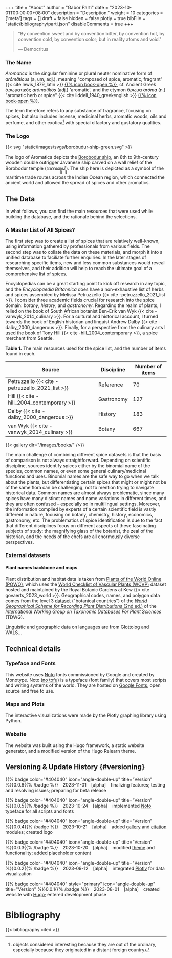 +++
title = "About"
author = "Gabor Parti"
date = "2023-10-01T00:00:00+08:00"
description = "Description."
weight = 10
categories = ['meta']
tags = []
draft = false
hidden = false
plotly = true
bibFile = "static/bibliography/parti.json"
disableComments = true
+++

>"By convention sweet and by convention bitter, by convention hot, by convention cold, by convention color; but in reality atoms and void."
>
>― Democritus 

### The Name

*Aromatica* is the singular feminine or plural neuter nominative form of *arōmāticus* (a, um, adj.), meaning "composed of spice, aromatic, fragrant" {{< cite lewis_1879_latin >}} [{{% icon book-open %}}](https://www.perseus.tufts.edu/hopper/text?doc=Perseus:text:1999.04.0059:entry=aromaticus), cf. Ancient Greek ἀρωματικός *arōmatikós* (adj.) 'aromatic', and the etymon ἄρωμα *árōma* (n.) "aromatic herb or spice" {{< cite liddell_1940_greekenglish >}} [{{% icon book-open %}}](https://www.perseus.tufts.edu/hopper/text?doc=Perseus%3Atext%3A1999.04.0057%3Aentry%3Da%29%2Frwma1).

The term therefore refers to any substance of fragrance, focusing on spices, but also includes incense, medicinal herbs, aromatic woods, oils and perfume, and other exotica[^1] with special olfactory and gustatory qualities.

[^1]: objects considered interesting because they are out of the ordinary, especially because they originated in a distant foreign country

### The Logo

{{< svg "static/images/svgs/borobudur-ship-green.svg" >}}

The logo of Aromatica depicts the [Borobodur ship](https://en.wikipedia.org/wiki/Borobudur_ship), an 8th to 9th-century wooden double outrigger Javanese ship carved on a wall relief of the Borobodur temple (ꦧꦫꦧꦸꦝꦸꦂ). The ship here is depicted as a symbol of the maritime trade routes across the Indian Ocean region, which connected the ancient world and allowed the spread of spices and other aromatics.

## The Data

In what follows, you can find the main resources that were used while building the database, and the rationale behind the selections.

### A Master List of All Spices?

The first step was to create a list of spices that are relatively well-known, using information gathered by professionals from various fields. The second step was to collate the data on these materials, and morph it into a unified database to faciliate further enquiries. In the later stages of researching specific items, new and less common substances would reveal themselves, and their addition will help to reach the ultimate goal of a comprehensive list of spices.

Encyclopedias can be a great starting point to kick off research in any topic, and the *Encyclopaedia Britannica* does have a non-exhaustive list of herbs and spices assembled by Melissa Petruzzello {{< cite -petruzzello_2021_list >}}. I consider three academic fields crucial for research into the spice domain: *botany*, *history*, and *gastronomy*. Regarding the realm of plants, I relied on the book of South African botanist Ben-Erik van Wyk {{< cite -vanwyk_2014_culinary >}}. For a cultural and historical account, I turned towards the book of English historian and linguist Andrew Dalby {{< cite -dalby_2000_dangerous >}}. Finally, for a perspective from the culinary arts I used the book of Tony Hill {{< cite -hill_2004_contemporary >}}, a spice merchant from Seattle.

**Table 1.** The main resources used for the spice list, and the number of items found in each.

|Source | Discipline | Number of items |
| --- | --- | --- |
| Petruzzello {{< cite -petruzzello_2021_list >}} | Reference | 70 |
| Hill {{< cite -hill_2004_contemporary >}} | Gastronomy | 127 |
| Dalby {{< cite -dalby_2000_dangerous >}} | History | 183 |
| van Wyk {{< cite -vanwyk_2014_culinary >}} | Botany | 667 |

{{< gallery dir="/images/books/" />}}

The main challenge of combining different spice datasets is that the basis of comparison is not always straightforward. Depending on scientific discipline, sources identify spices either by the binomial name of the species, common names, or even some general culinary/medicinal functions and uses. Binomial names are the safe way to go when we talk about the plants, but differentiating certain spices that might or might not be of the same flora can be challenging, not to mention trying to navigate historical data. Common names are almost always problematic, since many spices have many distinct names and name variations in different times, and they are often confused &ndash; especially so in multilingual settings. Moreover, the information complied by experts of a certain scientific field is vastly different in nature, focusing on botany, chemistry, history, economics, gastronomy, etc. The problematics of spice identification is due to the fact that different disciplines focus on different aspects of these fascinating subjects of study: the magnifying glass of the botanist, the zeal of the historian, and the needs of the chefs are all enormously diverse perspectives.

### External datasets

#### Plant names backbone and maps

Plant distribution and habitat data is taken from [Plants of the World Online (POWO)](https://powo.science.kew.org/), which uses the [World Checklist of Vascular Plants (WCVP)](https://wcvp.science.kew.org/) dataset hosted and maintained by the Royal Botanic Gardens at Kew {{< cite govaerts_2023_world >}}. Geographical codes, names, and polygon data comes from the level 3 [dataset](https://github.com/tdwg/wgsrpd) ("botanical countries") of the [*World Geographical Scheme for Recording Plant Distributions* (2nd ed.)](https://web.archive.org/web/20160125135239/http:/www.nhm.ac.uk/hosted_sites/tdwg/TDWG_geo2.pdf) of the *International Working Group on Taxonomic Databases For Plant Sciences* (TDWG).



<!-- plant_name_id|ipni_id|taxon_rank|taxon_status|family|genus_hybrid|genus|species_hybrid|species|infraspecific_rank|infraspecies|parenthetical_author|primary_author|publication_author|place_of_publication|volume_and_page|first_published|nomenclatural_remarks|geographic_area|lifeform_description|climate_description|taxon_name|taxon_authors|accepted_plant_name_id|basionym_plant_name_id|replaced_synonym_author|homotypic_synonym|parent_plant_name_id|powo_id|hybrid_formula|reviewed -->

<!-- 156136|196799-2|Species|Accepted|Myrtaceae||Pimenta||dioica|||L.|Merr.||Contr. Gray Herb.|, n.s., 165: 337|(1947)||S. Mexico to C. America, Caribbean|tree|seasonally dry tropical|Pimenta dioica|(L.) Merr.|156136|132459|||156124|196799-2||Y -->



Linguistic and geographic data on languages are from Glottolog and WALS...

## Technical details

### Typeface and Fonts

This website uses [Noto](https://en.wikipedia.org/wiki/Noto_fonts) fonts commissioned by Google and created by Monotype. Noto ([no tofu](https://www.youtube.com/watch?v=16_NYHUZ1kM)) is a typeface (font family) that covers most scripts and writing systems of the world. They are hosted on [Google Fonts](https://fonts.google.com), open source and free to use.

### Maps and Plots

The interactive visualizations were made by the Plotly graphing library using Python.

### Website

The website was built using the Hugo framework, a static website generator, and a modified version of the Hugo Relearn theme.

## Versioning & Update History {#versioning}

<!-- {{% badge style="primary" title="Version" %}}0.1.0{{% /badge %}} &ensp;(2024-06-01) &ensp; [beta] initial development release -->

{{% badge color="#404040" icon="angle-double-up" title="Version" %}}0.0.6{{% /badge %}} &ensp; 2023-11-01 &ensp; [alpha] &ensp; finalizing features; testing and resolving issues; preparing for beta release

{{% badge color="#404040" icon="angle-double-up" title="Version" %}}0.0.5{{% /badge %}} &ensp; 2023-10-24 &ensp; [alpha] &ensp; implemented [Noto](https://www.monotype.com/resources/case-studies/more-than-800-languages-in-a-single-typeface-creating-noto-for-google) typeface for all scripts and fonts 

{{% badge color="#404040" icon="angle-double-up" title="Version" %}}0.0.4{{% /badge %}} &ensp; 2023-10-21 &ensp; [alpha] &ensp; added [gallery](https://github.com/liwenyip/hugo-easy-gallery) and [citation](https://github.com/loup-brun/hugo-cite) modules; created logo

{{% badge color="#404040" icon="angle-double-up" title="Version" %}}0.0.3{{% /badge %}} &ensp; 2023-10-20 &ensp; [alpha] &ensp; modified [theme](https://mcshelby.github.io/hugo-theme-relearn/index.html) and functionality; added placeholder content

{{% badge color="#404040" icon="angle-double-up" title="Version" %}}0.0.2{{% /badge %}} &ensp; 2023-09-12 &ensp; [alpha] &ensp; integrated [Plotly](https://plotly.com/python/) for data visualization 

{{% badge color="#404040" style="primary" icon="angle-double-up" title="Version" %}}0.0.1{{% /badge %}} &ensp; 2023-08-01 &ensp; [alpha] &ensp; created website with [Hugo](https://gohugo.io/); entered development phase



# Bibliography

{{< bibliography cited >}}